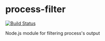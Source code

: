 # process-filter
[![Build Status](https://travis-ci.org/pankrator/ofilter.svg?branch=master)](https://travis-ci.org/pankrator/ofilter)


Node.js module for filtering process's output
